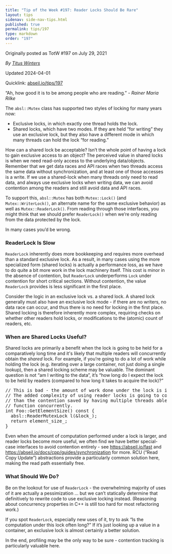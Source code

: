 ```yaml
---
title: "Tip of the Week #197: Reader Locks Should Be Rare"
layout: tips
sidenav: side-nav-tips.html
published: true
permalink: tips/197
type: markdown
order: "197"
---
```


Originally posted as TotW #197 on July 29, 2021

*By [Titus Winters](mailto:titus@cs.ucr.edu)*

Updated 2024-04-01

Quicklink: [abseil.io/tips/197](https://abseil.io/tips/197)


“Ah, how good it is to be among people who are reading.” - *Rainer Maria Rilke*

The `absl::Mutex` class has supported two styles of locking for many years now:

*   Exclusive locks, in which exactly one thread holds the lock.
*   Shared locks, which have two modes. If they are held “for writing” they use
    an exclusive lock, but they also have a different mode in which many threads
    can hold the lock “for reading.”

How can a shared lock be acceptable? Isn’t the whole point of having a lock to
gain exclusive access to an object? The perceived value in shared locks is when
we need read-only access to the underlying data/objects. Remember that we get
data races and API races when two threads access the same data without
synchronization, and at least one of those accesses is a write. If we use a
shared-lock when many threads only need to read data, and always use exclusive
locks when writing data, we can avoid contention among the readers and still
avoid data and API races.

To support this, `absl::Mutex` has both `Mutex::Lock()` (and
`Mutex::WriterLock()`, an alternate name for the same exclusive behavior) as
well as `Mutex::ReaderLock()`. From reading through those interfaces, you might
think that we should prefer `ReaderLock()` when we’re only reading from the data
protected by the lock.

In many cases you’d be wrong.

### ReaderLock Is Slow

`ReaderLock` inherently does more bookkeeping and requires more overhead than a
standard exclusive lock. As a result, in many cases using the more specialized
form (shared locks) is actually a performance loss, as we have to do quite a bit
more work in the lock machinery itself. This cost is minor in the absence of
contention, but `ReaderLock` underperforms `Lock` under contention for short
critical sections. Without contention, the value `ReaderLock` provides is less
significant in the first place.

Consider the logic in an exclusive lock vs. a shared lock. A shared lock
generally must also have an exclusive lock mode - if there are no writers, no
data race can occur, and thus there is no need for locking in the first place.
Shared locking is therefore inherently more complex, requiring checks on whether
other readers hold locks, or modifications to the (atomic) count of readers,
etc.

### When are Shared Locks Useful?

Shared locks are primarily a benefit when the lock is going to be held for a
comparatively long time and it's likely that multiple readers will concurrently
obtain the *shared* lock. For example, if you’re going to do a lot of work while
holding the lock (e.g. iterating over a large container, not just doing a single
lookup), then a shared locking scheme may be valuable. The dominant question is
not “am I writing to the data”, it’s “how long do I expect the lock to be held
by readers (compared to how long it takes to acquire the lock)?”

<pre class="prettyprint lang-cpp bad-code">
// This is bad - the amount of work done under the lock is insignificant.
// The added complexity of using reader locks is going to cost more in aggregate
// than the contention saved by having multiple threads able to call this
// function concurrently.
int Foo::GetElementSize() const {
  absl::ReaderMutexLock l(&lock_);
  return element_size_;
}
</pre>

Even when the amount of computation performed under a lock is larger, and reader
locks become more useful, we often find we have better special-case interfaces
to avoid contention entirely - see https://abseil.io/fast and
https://abseil.io/docs/cpp/guides/synchronization for more. RCU (“Read Copy
Update”) abstractions provide a particularly common solution here, making the
read path essentially free.

### What Should We Do?

Be on the lookout for use of `ReaderLock` - the overwhelming majority of uses of
it are actually a pessimization … but we can’t statically determine that
definitively to rewrite code to use exclusive locking instead. (Reasoning about
concurrency properties in C++ is still too hard for most refactoring work.)

If you spot `ReaderLock`, especially new uses of it, try to ask “Is the
computation under this lock often long?” If it’s just looking up a value in a
container, an exclusive lock is almost certainly a better solution.

In the end, profiling may be the only way to be sure - contention tracking is
particularly valuable here.
